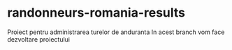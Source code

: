 # randonneurs-romania-results
Proiect pentru administrarea turelor de anduranta
In acest branch vom face dezvoltare proiectului

